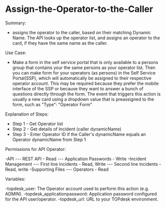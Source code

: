 # Assign-the-Operator-to-the-Caller

Summary:
- assigns the operator to the caller, based on their matching Dynamic Name. The API looks up the operator list, and assigns an operator to the card, if they have the same name as the caller.

Use Case:
- Make a form in the self service portal that is only available to a persons group that contains your the same persons as your operator list. Then you can make form for your operators (as persons) in the Self Service Portal(SSP), which will automatically be assigned to their respective operator account. This may be required because they prefer the mobile interface of the SSP or because they want to answer a bunch of questions directly through the form. The event that triggers this action is usually a new card using a dropdown value that is preassigned to the form, such as "Type": "Operator Form"
  
Explanation of Steps:
- Step 1 - Get Operator list
- Step 2 - Get details of Incident (caller dynamicName)
- Step 3 - Enter Operator ID if the Caller's dynamicName equals an Operator dynamicName from Step 1

Permissions for API Operator:

-API
--- REST API - Read
--- Application Passwords - Write
-Incident Management
--- First line incidents - Read, Write
--- Second line incidents - Read, write
-Supporting Files
--- Operators - Read

Variables:

-topdesk_user: The Operator account used to perform this action (e.g. ADMIN).
-topdesk_applicationpassword: Application password configured for the API user/operator.
-topdesk_url: URL to your TOPdesk environment.
